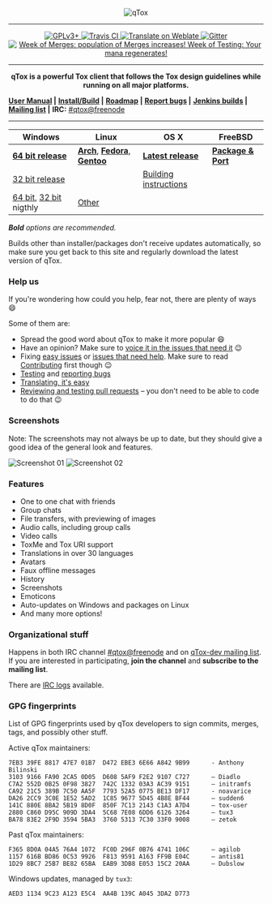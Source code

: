 <a name="qtox" />

<p align="center">
<img src="https://qtox.github.io/assets/imgs/logo_head.png" alt="qTox" />
</p>

---

<p align="center">
<a href="https://github.com/qTox/qTox/blob/master/LICENSE">
<img src="https://img.shields.io/badge/license-GPLv3%2B-blue.svg" alt="GPLv3+" />
</a>
<a href="https://travis-ci.org/qTox/qTox">
<img src="https://travis-ci.org/qTox/qTox.svg?branch=master" alt="Travis CI" />
</a>
<a href="https://hosted.weblate.org/engage/tox/?utm_source=widget">
<img src="https://hosted.weblate.org/widgets/tox/-/svg-badge.svg"
     alt="Translate on Weblate" />
</a>
<a href="https://gitter.im/qtox/qTox?utm_source=badge">
<img src="https://badges.gitter.im/Join Chat.svg" alt="Gitter">
</a>
<a href="https://github.com/qTox/release-schedule/blob/master/README.md">
<img src="https://qtox.github.io/release-schedule/status.svg"
title="Week of Merges: population of Merges increases!
Week of Testing: Your mana regenerates!" />
</a></p>

---

<p align="center"><b>
qTox is a powerful Tox client that follows the Tox design guidelines
while running on all major platforms.
</b></p>

 **[User Manual] |**
 **[Install/Build] |**
 **[Roadmap] |**
 **[Report bugs] |**
 **[Jenkins builds] |**
 **[Mailing list] |**
 **IRC:** [#qtox@freenode]

---

Windows | Linux | OS X | FreeBSD
--------|-------|------|--------
**[64 bit release]**| **[Arch]**, **[Fedora]**, **[Gentoo]** | **[Latest release]**  | **[Package & Port]**
[32 bit release]| | [Building instructions] |
[64 bit][64nightly], [32 bit][32nightly] nigthly | [Other] | |

_**Bold** options are recommended._

Builds other than installer/packages don't receive updates automatically, so
make sure you get back to this site and regularly download the latest version of
qTox.

### Help us

If you're wondering how could you help, fear not, there are plenty of ways
:smile:

Some of them are:

* Spread the good word about qTox to make it more popular :smile:
* Have an opinion? Make sure to [voice it in the issues that need it] :wink:
* Fixing [easy issues] or [issues that need help]. Make sure to read
  [Contributing] first though :wink:
* [Testing] and [reporting bugs]
* [Translating, it's easy]
* [Reviewing and testing pull requests] – you don't need to be able to code to
  do that :wink:


### Screenshots
Note: The screenshots may not always be up to date, but they should give a good
idea of the general look and features.


![Screenshot 01](https://i.imgur.com/olb89CN.png)
![Screenshot 02](https://i.imgur.com/tmX8z9s.png)


### Features

- One to one chat with friends
- Group chats
- File transfers, with previewing of images
- Audio calls, including group calls
- Video calls
- ToxMe and Tox URI support
- Translations in over 30 languages
- Avatars
- Faux offline messages
- History
- Screenshots
- Emoticons
- Auto-updates on Windows and packages on Linux
- And many more options!


### Organizational stuff

Happens in both IRC channel [#qtox@freenode] and on [qTox-dev mailing list].
If you are interested in participating, **join the channel** and **subscribe to
the mailing list**.

There are [IRC logs] available.

### GPG fingerprints

List of GPG fingerprints used by qTox developers to sign commits, merges, tags,
and possibly other stuff.

Active qTox maintainers:

```
7EB3 39FE 8817 47E7 01B7  D472 EBE3 6E66 A842 9B99      - Anthony Bilinski
3103 9166 FA90 2CA5 0D05  D608 5AF9 F2E2 9107 C727      – Diadlo
C7A2 552D 0B25 0F98 3827  742C 1332 03A3 AC39 9151      – initramfs
CA92 21C5 389B 7C50 AA5F  7793 52A5 0775 BE13 DF17      - noavarice
DA26 2CC9 3C0E 1E52 5AD2  1C85 9677 5D45 4B8E BF44      – sudden6
141C 880E 8BA2 5B19 8D0F  850F 7C13 2143 C1A3 A7D4      – tox-user
2880 C860 D95C 909D 3DA4  5C68 7E08 6DD6 6126 3264      – tux3
BA78 83E2 2F9D 3594 5BA3  3760 5313 7C30 33F0 9008      – zetok
```

Past qTox maintainers:

```
F365 8D0A 04A5 76A4 1072  FC0D 296F 0B76 4741 106C      – agilob
1157 616B BD86 0C53 9926  F813 9591 A163 FF9B E04C      – antis81
1D29 8BC7 25B7 BE82 65BA  EAB9 3DB8 E053 15C2 20AA      – Dubslow
```

Windows updates, managed by `tux3`:

```
AED3 1134 9C23 A123 E5C4  AA4B 139C A045 3DA2 D773
```

[#qtox@freenode]: https://webchat.freenode.net/?channels=qtox
[64 bit release]: https://github.com/qTox/qTox/releases/download/v1.16.1/setup-qtox-x86_64-release.exe
[32 bit release]: https://github.com/qTox/qTox/releases/download/v1.16.1/setup-qtox-i686-release.exe
[32nightly]: https://build.tox.chat/view/qtox/job/qTox-cmake-nightly_build_windows_x86_release/lastSuccessfulBuild/artifact/qTox-cmake-nightly_build_windows_x86_release.zip
[64nightly]: https://build.tox.chat/view/qtox/job/qTox-cmake-nightly_build_windows_x86-64_release/lastSuccessfulBuild/artifact/qTox-cmake-nightly_build_windows_x86-64_release.zip
[Arch]: /INSTALL.md#arch
[Building instructions]: /INSTALL.md#os-x
[Contributing]: /CONTRIBUTING.md#how-to-start-contributing
[easy issues]: https://github.com/qTox/qTox/labels/E-easy
[Latest release]: https://github.com/qTox/qTox/releases/download/v1.16.1/qTox.dmg
[Fedora]: /INSTALL.md#fedora
[Gentoo]: /INSTALL.md#gentoo
[Install/Build]: /INSTALL.md
[IRC logs]: https://github.com/qTox/qtox-irc-logs
[issues that need help]: https://github.com/qTox/qTox/labels/help%20wanted
[Jenkins builds]: https://build.tox.chat/
[Mailing list]: https://lists.tox.chat
[Other]: /INSTALL.md#linux
[qTox-dev mailing list]: https://lists.tox.chat/listinfo/qtox-dev
[Package & Port]: /INSTALL.md#freebsd-easy
[Report bugs]: https://github.com/qTox/qTox/wiki/Writing-Useful-Bug-Reports
[reporting bugs]: https://github.com/qTox/qTox/wiki/Writing-Useful-Bug-Reports
[Reviewing and testing pull requests]: /CONTRIBUTING.md#reviews
[Roadmap]: https://github.com/qTox/qTox/milestones
[sig-32]: https://qtox-win.pkg.tox.chat/qtox/win32/download-sig
[sig-64]: https://qtox-win.pkg.tox.chat/qtox/win64/download-sig
[Testing]: https://github.com/qTox/qTox/wiki/Testing
[Translating, it's easy]: /translations/README.md
[User Manual]: /doc/user_manual_en.md
[voice it in the issues that need it]: https://github.com/qTox/qTox/labels/I-feedback-wanted
